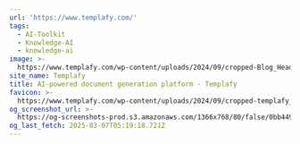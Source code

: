 ```yaml
---
url: 'https://www.templafy.com/'
tags:
  - AI-Toolkit
  - Knowledge-AI
  - knowledge-ai
image: >-
  https://www.templafy.com/wp-content/uploads/2024/09/cropped-Blog_Header_New-brand.png
site_name: Templafy
title: AI-powered document generation platform - Templafy
favicon: >-
  https://www.templafy.com/wp-content/uploads/2024/09/cropped-templafy_favicon-300x300-1-300x300.png
og_screenshot_url: >-
  https://og-screenshots-prod.s3.amazonaws.com/1366x768/80/false/0bb4490ec54c70e394aa9bbbda94a77280eccfd8cc2fee8a1d458137801b867e.jpeg
og_last_fetch: 2025-03-07T05:19:18.721Z
---
```


